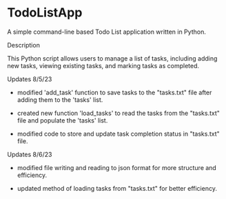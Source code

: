 # TodoListApp
A simple command-line based Todo List application written in Python.

Description

This Python script allows users to manage a list of tasks, including adding new tasks, viewing existing tasks, and marking tasks as completed. 

Updates 8/5/23

- modified 'add_task' function to save tasks to the "tasks.txt" file after adding them to the 'tasks' list.

- created new function 'load_tasks' to read the tasks from the "tasks.txt" file and populate the 'tasks' list.

- modified code to store and update task completion status in "tasks.txt" file.

Updates 8/6/23

- modified file writing and reading to json format for more structure and efficiency. 

- updated method of loading tasks from "tasks.txt" for better efficiency. 

